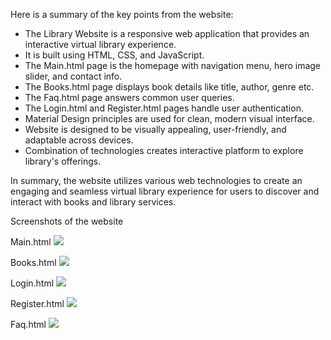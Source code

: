 Here is a summary of the key points from the website:

- The Library Website is a responsive web application that provides an interactive virtual library experience.
- It is built using HTML, CSS, and JavaScript.
- The Main.html page is the homepage with navigation menu, hero image slider, and contact info.
- The Books.html page displays book details like title, author, genre etc.
- The Faq.html page answers common user queries.
- The Login.html and Register.html pages handle user authentication.
- Material Design principles are used for clean, modern visual interface.
- Website is designed to be visually appealing, user-friendly, and adaptable across devices.
- Combination of technologies creates interactive platform to explore library's offerings.
  
In summary, the website utilizes various web technologies to create an engaging and seamless virtual library experience for users to discover and interact with books and library services.

Screenshots of the website

Main.html
<img src="https://i.imgur.com/Zf9wV8a.jpg">

Books.html
<img src="https://i.imgur.com/O4hNMDX.jpg">

Login.html
<img src="https://i.imgur.com/PmHmxbL.jpg">

Register.html
<img src="https://i.imgur.com/DkUcIfh.jpg">

Faq.html
<img src="https://i.imgur.com/NPWBJQO.jpg">
